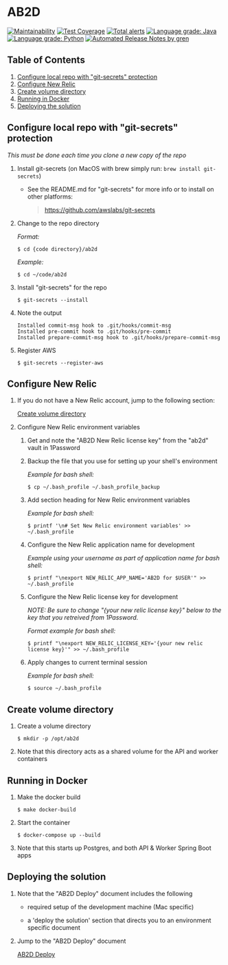 # AB2D

[![Maintainability](https://api.codeclimate.com/v1/badges/322dab715b4324c33fee/maintainability)](https://codeclimate.com/github/CMSgov/ab2d/maintainability)
[![Test Coverage](https://api.codeclimate.com/v1/badges/322dab715b4324c33fee/test_coverage)](https://codeclimate.com/github/CMSgov/ab2d/test_coverage)
[![Total alerts](https://img.shields.io/lgtm/alerts/g/CMSgov/ab2d.svg?logo=lgtm&logoWidth=18)](https://lgtm.com/projects/g/CMSgov/ab2d/alerts/)
[![Language grade: Java](https://img.shields.io/lgtm/grade/java/g/CMSgov/ab2d.svg?logo=lgtm&logoWidth=18)](https://lgtm.com/projects/g/CMSgov/ab2d/context:java)
[![Language grade: Python](https://img.shields.io/lgtm/grade/python/g/CMSgov/ab2d.svg?logo=lgtm&logoWidth=18)](https://lgtm.com/projects/g/CMSgov/ab2d/context:python)
[![Automated Release Notes by gren](https://img.shields.io/badge/%F0%9F%A4%96-release%20notes-00B2EE.svg)](https://github-tools.github.io/github-release-notes/)

## Table of Contents

1. [Configure local repo with "git-secrets" protection](#configure-local-repo-with-git-secrets-protection)
1. [Configure New Relic](#configure-new-relic)
1. [Create volume directory](#create-volume-directory)
1. [Running in Docker](#running-in-docker)
1. [Deploying the solution](#deploying-the-solution)

## Configure local repo with "git-secrets" protection

*This must be done each time you clone a new copy of the repo*

1. Install git-secrets (on MacOS with brew simply run: `brew install git-secrets`)

    - See the README.md for "git-secrets" for more info or to install on other platforms:

       > https://github.com/awslabs/git-secrets

1. Change to the repo directory

   *Format:*
   
   ```ShellSession
   $ cd {code directory}/ab2d
   ```

   *Example:*
   
   ```ShellSession
   $ cd ~/code/ab2d
   ```

1. Install "git-secrets" for the repo

   ```ShellSession
   $ git-secrets --install
   ```

1. Note the output

   ```
   Installed commit-msg hook to .git/hooks/commit-msg
   Installed pre-commit hook to .git/hooks/pre-commit
   Installed prepare-commit-msg hook to .git/hooks/prepare-commit-msg
   ```

1. Register AWS

   ```ShellSession
   $ git-secrets --register-aws
   ```

## Configure New Relic

1. If you do not have a New Relic account, jump to the following section:

   [Create volume directory](#create-volume-directory)

1. Configure New Relic environment variables

   1. Get and note the "AB2D New Relic license key" from the "ab2d" vault in 1Password

   1. Backup the file that you use for setting up your shell's environment

      *Example for bash shell:*

      ```ShellSession
      $ cp ~/.bash_profile ~/.bash_profile_backup
      ```

   1. Add section heading for New Relic environment variables

      *Example for bash shell:*
      
      ```ShellSession
      $ printf '\n# Set New Relic environment variables' >> ~/.bash_profile
      ```

   1. Configure the New Relic application name for development

      *Example using your username as part of application name for bash shell:*

      ```ShellSession
      $ printf "\nexport NEW_RELIC_APP_NAME='AB2D for $USER'" >> ~/.bash_profile
      ```

   1. Configure the New Relic license key for development

      *NOTE: Be sure to change "{your new relic license key}" below to the key that you retreived from 1Password.*

      *Format example for bash shell:*

      ```ShellSession
      $ printf "\nexport NEW_RELIC_LICENSE_KEY='{your new relic license key}'" >> ~/.bash_profile
      ```

   1. Apply changes to current terminal session

      *Example for bash shell:*

      ```ShellSession
      $ source ~/.bash_profile
      ```

## Create volume directory

1. Create a volume directory

   ```ShellSession
   $ mkdir -p /opt/ab2d
   ```

1. Note that this directory acts as a shared volume for the API and worker containers

## Running in Docker

1. Make the docker build

   ```ShellSession
   $ make docker-build
   ```

1. Start the container

   ```ShellSession
   $ docker-compose up --build
   ```

1. Note that this starts up Postgres, and both API & Worker Spring Boot apps

## Deploying the solution

1. Note that the "AB2D Deploy" document includes the following

   - required setup of the development machine (Mac specific)

   - a 'deploy the solution' section that directs you to an environment specific document

1. Jump to the "AB2D Deploy" document

   [AB2D Deploy](Deploy/README.md)
